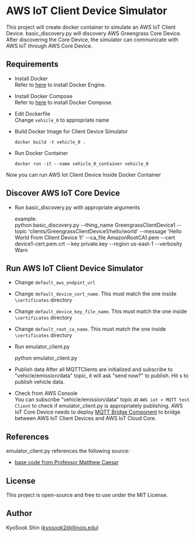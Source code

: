 # AWS IoT Client Device Simulator

This project will create docker container to simulate an AWS IoT Client Device.  basic_discovery.py will discovery AWS Greengrass Core Device.  After discovering the Core Device, the simulator can communicate with AWS IoT through AWS Core Device.

## Requirements

* Install Docker   
  Refer to [here](https://docs.docker.com/engine/install/) to install Docker Engine.

* Install Docker Compose  
  Refer to [here](https://docs.docker.com/compose/install/) to install Docker Compose.

* Edit Dockerfile   
  Change `vehicle_0` to appropriate name 

* Build Docker Image for Client Device Simulator   

      docker build -t vehicle_0 .

* Run Docker Container

      docker run -it --name vehicle_0_container vehicle_0 

Now you can run AWS Iot Client Device Inside Docker Container

## Discover AWS IoT Core Device

* Run basic_discovery.py with appropriate arguments

   example:  
   python basic_discovery.py --thing_name GreengrassClientDevice1 --topic 'clients/GreengrassClientDevice1/hello/world' --message 'Hello World From Cllient Device 1!' --ca_file AmazonRootCA1.pem --cert device1-cert.pem.crt --key private.key --region us-east-1 --verbosity Warn

## Run AWS IoT Client Device Simulator

* Change `default_aws_endpint_url`
* Change `default_device_cert_name`.  This must match the one inside `\certificates` directory
* Change `default_device_key_file_name`.  This must match the one inside `\certificates` directory
* Change `default_root_ca_name`.  This must match the one inside `\certificates` directory

* Run emulator_client.py

   python emulator_client.py

* Publish data
      After all MQTTClients are initialized and subscribe to "vehicle/emission/data" topic, it will ask "send now?" to publish. Hit s to publish vehicle data.

* Check from AWS Console     
  You can subscribe "vehicle/emission/data" topic at `AWS iot > MQTT test Client` to check if emulator_client.py is appropriately publishing.  AWS IoT Core Device needs to deploy [MQTT Bridge Component](https://docs.aws.amazon.com/greengrass/v2/developerguide/mqtt-bridge-component.html) to bridge between AWS IoT Client Devices and AWS IoT Cloud Core.

## References
emulator_client.py references the following source:    
* [base code from Professor Matthew Caesar](https://drive.google.com/file/d/14ijMcHnxDTTCNwe-G3DWfy0ZF1C-5pmX/view)

## License
This project is open-source and free to use under the MIT License.

## Author
KyoSook Shin (kyosook2@illinois.edu)